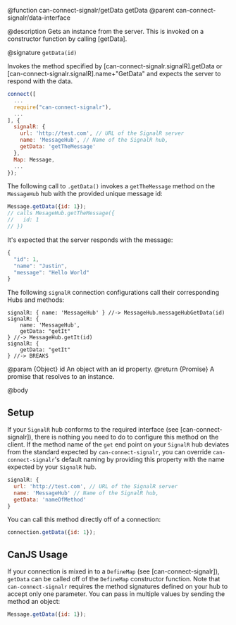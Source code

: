 @function can-connect-signalr/getData getData
@parent can-connect-signalr/data-interface

@description Gets an instance from the server. This is invoked on a constructor function by calling [getData].

@signature `getData(id)`

Invokes the method specified by [can-connect-signalr.signalR].getData or
[can-connect-signalr.signalR].name+"GetData" and expects the server to respond
with the data.

```js
connect([
  ...
  require("can-connect-signalr"),
  ...
], {
  signalR: {
    url: 'http://test.com', // URL of the SignalR server
    name: 'MessageHub', // Name of the SignalR hub,
    getData: 'getTheMessage'
  },
  Map: Message,
  ...
});

```

The following call to `.getData()` invokes a `getTheMessage` method on the `MessageHub` hub with the provided unique message id:

```js
Message.getData({id: 1});
// calls MesageHub.getTheMessage({
//   id: 1
// })
```

It's expected that the server responds with the message:

```js
{
  "id": 1,
  "name": "Justin",
  "message": "Hello World"
}
```

The following `signalR` connection configurations call their corresponding Hubs and methods:

```
signalR: { name: 'MessageHub' } //-> MessageHub.messageHubGetData(id)
signalR: {
    name: 'MessageHub',
    getData: "getIt"
} //-> MessageHub.getIt(id)
signalR: {
    getData: "getIt"
} //-> BREAKS
```

@param {Object} id An object with an id property.
@return {Promise<Object>} A promise that resolves to an instance.


@body

## Setup

If your `SignalR` hub conforms to the required interface (see [can-connect-signalr]), there is nothing you need to
do to configure this method on the client. If the method name of the `get` end point on your `SignalR` hub deviates from
the standard expected by `can-connect-signalr`, you can override `can-connect-signalr`'s default naming by providing
this property with the name expected by your `SignalR` hub.

```js
signalR: {
  url: 'http://test.com', // URL of the SignalR server
  name: 'MessageHub' // Name of the SignalR hub,
  getData: 'nameOfMethod'
}
```

You can call this method directly off of a connection:

```js
connection.getData({id: 1});
```

## CanJS Usage

If your connection is mixed in to a `DefineMap` (see [can-connect-signalr]), `getData` can be called off of the
`DefineMap` constructor function. Note that `can-connect-signalr` requires the method signatures
defined on your hub to accept only one parameter. You can pass in multiple values by sending the method
an object:

```js
Message.getData({id: 1});
```
